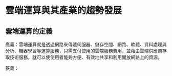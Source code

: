 # 雲端運算與其產業的趨勢發展

## 雲端運算的定義

廣義：雲端運算就是透過網路來傳遞伺服器、儲存空間、網路、軟體、資料處理與分析、機器學習等運算服務，只需支付使用的雲端服務費用，並藉由雲端供應商存取技術服務，就可以使使用者能夠方便、有效地共享和利用開放網路上的資源。

狹義：
